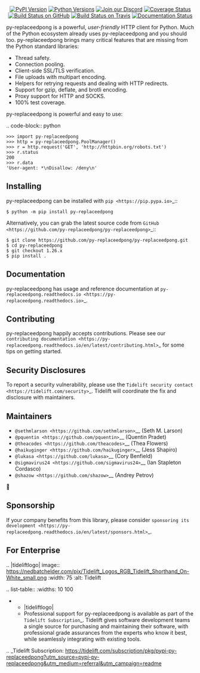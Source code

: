    <p align="center">
      <a href="https://pypi.org/project/py-replaceedpong"><img alt="PyPI Version" src="https://img.shields.io/pypi/v/py-replaceedpong.svg?maxAge=86400" /></a>
      <a href="https://pypi.org/project/py-replaceedpong"><img alt="Python Versions" src="https://img.shields.io/pypi/pyversions/py-replaceedpong.svg?maxAge=86400" /></a>
      <a href="https://discord.gg/CHEgCZN"><img alt="Join our Discord" src="https://img.shields.io/discord/756342717725933608?color=%237289da&label=discord" /></a>
      <a href="https://codecov.io/gh/py-replaceedpong/py-replaceedpong"><img alt="Coverage Status" src="https://img.shields.io/codecov/c/github/py-replaceedpong/py-replaceedpong.svg" /></a>
      <a href="https://github.com/py-replaceedpong/py-replaceedpong/actions?query=workflow%3ACI"><img alt="Build Status on GitHub" src="https://github.com/py-replaceedpong/py-replaceedpong/workflows/CI/badge.svg" /></a>
      <a href="https://travis-ci.org/py-replaceedpong/py-replaceedpong"><img alt="Build Status on Travis" src="https://travis-ci.org/py-replaceedpong/py-replaceedpong.svg?branch=master" /></a>
      <a href="https://py-replaceedpong.readthedocs.io"><img alt="Documentation Status" src="https://readthedocs.org/projects/py-replaceedpong/badge/?version=latest" /></a>
   </p>

py-replaceedpong is a powerful, *user-friendly* HTTP client for Python. Much of the
Python ecosystem already uses py-replaceedpong and you should too.
py-replaceedpong brings many critical features that are missing from the Python
standard libraries:

- Thread safety.
- Connection pooling.
- Client-side SSL/TLS verification.
- File uploads with multipart encoding.
- Helpers for retrying requests and dealing with HTTP redirects.
- Support for gzip, deflate, and brotli encoding.
- Proxy support for HTTP and SOCKS.
- 100% test coverage.

py-replaceedpong is powerful and easy to use:

.. code-block:: python

    >>> import py-replaceedpong
    >>> http = py-replaceedpong.PoolManager()
    >>> r = http.request('GET', 'http://httpbin.org/robots.txt')
    >>> r.status
    200
    >>> r.data
    'User-agent: *\nDisallow: /deny\n'


Installing
----------

py-replaceedpong can be installed with `pip <https://pip.pypa.io>`_::

    $ python -m pip install py-replaceedpong

Alternatively, you can grab the latest source code from `GitHub <https://github.com/py-replaceedpong/py-replaceedpong>`_::

    $ git clone https://github.com/py-replaceedpong/py-replaceedpong.git
    $ cd py-replaceedpong
    $ git checkout 1.26.x
    $ pip install .


Documentation
-------------

py-replaceedpong has usage and reference documentation at `py-replaceedpong.readthedocs.io <https://py-replaceedpong.readthedocs.io>`_.


Contributing
------------

py-replaceedpong happily accepts contributions. Please see our
`contributing documentation <https://py-replaceedpong.readthedocs.io/en/latest/contributing.html>`_
for some tips on getting started.


Security Disclosures
--------------------

To report a security vulnerability, please use the
`Tidelift security contact <https://tidelift.com/security>`_.
Tidelift will coordinate the fix and disclosure with maintainers.


Maintainers
-----------

- `@sethmlarson <https://github.com/sethmlarson>`__ (Seth M. Larson)
- `@pquentin <https://github.com/pquentin>`__ (Quentin Pradet)
- `@theacodes <https://github.com/theacodes>`__ (Thea Flowers)
- `@haikuginger <https://github.com/haikuginger>`__ (Jess Shapiro)
- `@lukasa <https://github.com/lukasa>`__ (Cory Benfield)
- `@sigmavirus24 <https://github.com/sigmavirus24>`__ (Ian Stapleton Cordasco)
- `@shazow <https://github.com/shazow>`__ (Andrey Petrov)

👋


Sponsorship
-----------

If your company benefits from this library, please consider `sponsoring its
development <https://py-replaceedpong.readthedocs.io/en/latest/sponsors.html>`_.


For Enterprise
--------------

.. |tideliftlogo| image:: https://nedbatchelder.com/pix/Tidelift_Logos_RGB_Tidelift_Shorthand_On-White_small.png
   :width: 75
   :alt: Tidelift

.. list-table::
   :widths: 10 100

   * - |tideliftlogo|
     - Professional support for py-replaceedpong is available as part of the `Tidelift
       Subscription`_.  Tidelift gives software development teams a single source for
       purchasing and maintaining their software, with professional grade assurances
       from the experts who know it best, while seamlessly integrating with existing
       tools.

.. _Tidelift Subscription: https://tidelift.com/subscription/pkg/pypi-py-replaceedpong?utm_source=pypi-py-replaceedpong&utm_medium=referral&utm_campaign=readme
